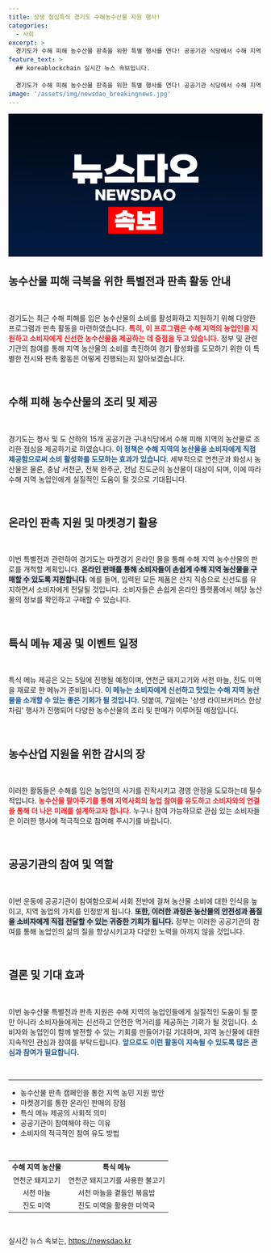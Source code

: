```yaml
---
title: 상생 점심특식 경기도 수해농수산물 지원 행사!
categories:
  - 사회
excerpt: >
  경기도가 수해 피해 농수산물 판촉을 위한 특별 행사를 연다! 공공기관 식당에서 수해 지역 농산물로 만든 식사를 제공하고, 라이브커머스를 통해 온라인 판매도 지원. 소비자 여러분의 참여가 농업인에게 희망을! 
feature_text: >
  ## koreablockchain 실시간 뉴스 속보입니다.

  경기도가 수해 피해 농수산물 판촉을 위한 특별 행사를 연다! 공공기관 식당에서 수해 지역 농산물로 만든 식사를 제공하고, 라이브커머스를 통해 온라인 판매도 지원. 소비자 여러분의 참여가 농업인에게 희망을! 
image: '/assets/img/newsdao_breakingnews.jpg'
---
```


<p><img src="/assets/img/newsdao_breakingnews.jpg" alt="koreablockchain 속보" /></p>

<h2 data-ke-size="size26">농수산물 피해 극복을 위한 특별전과 판촉 활동 안내</h2>

<p data-ke-size="size16">&nbsp;</p>

<p>경기도는 최근 수해 피해를 입은 농수산물의 소비를 활성화하고 지원하기 위해 다양한 프로그램과 판촉 활동을 마련하였습니다. <b><span style="color: #ee2323;">특히, 이 프로그램은 수해 지역의 농업인을 지원하고 소비자에게 신선한 농수산물을 제공하는 데 중점을 두고 있습니다.</span></b> 정부 및 관련 기관의 참여를 통해 지역 농산물의 소비를 촉진하여 경기 활성화를 도모하기 위한 이 특별한 전시와 판촉 활동은 어떻게 진행되는지 알아보겠습니다. </p>

<p data-ke-size="size16">&nbsp;</p>

<h2 data-ke-size="size26">수해 피해 농수산물의 조리 및 제공</h2>

<p data-ke-size="size16">&nbsp;</p>

<p>경기도는 청사 및 도 산하의 15개 공공기관 구내식당에서 수해 피해 지역의 농산물로 조리한 점심을 제공하기로 하였습니다. <b><span style="color: #1a5490;">이 정책은 수해 지역의 농산물을 소비자에게 직접 제공함으로써 소비 활성화를 도모하는 효과가 있습니다.</span></b> 세부적으로 연천군과 화성시 농산물은 물론, 충남 서천군, 전북 완주군, 전남 진도군의 농산물이 대상이 되며, 이에 따라 수해 지역 농업인에게 실질적인 도움이 될 것으로 기대됩니다. </p>

<p data-ke-size="size16">&nbsp;</p>

<h2 data-ke-size="size26">온라인 판촉 지원 및 마켓경기 활용</h2>

<p data-ke-size="size16">&nbsp;</p>

<p>이번 특별전과 관련하여 경기도는 마켓경기 온라인 몰을 통해 수해 지역 농수산물의 판로를 개척할 계획입니다. <b><span style="background-color: #21538527;">온라인 판매를 통해 소비자들이 손쉽게 수해 지역 농산물을 구매할 수 있도록 지원합니다.</span></b> 예를 들어, 입력된 모든 제품은 산지 직송으로 신선도를 유지하면서 소비자에게 전달될 것입니다. 소비자들은 손쉽게 온라인 플랫폼에서 해당 농산물의 정보를 확인하고 구매할 수 있습니다. </p>

<p data-ke-size="size16">&nbsp;</p>

<h2 data-ke-size="size26">특식 메뉴 제공 및 이벤트 일정</h2>

<p data-ke-size="size16">&nbsp;</p>

<p>특식 메뉴 제공은 오는 5일에 진행될 예정이며, 연천군 돼지고기와 서천 마늘, 진도 미역을 재료로 한 메뉴가 준비됩니다. <b><span style="color: #1a5490;">이 메뉴는 소비자에게 신선하고 맛있는 수해 지역 농산물을 소개할 수 있는 좋은 기회가 될 것입니다.</span></b> 덧붙여, 7일에는 '상생 라이브커머스 한상차림' 행사가 진행되어 다양한 농수산물의 조리 및 판매가 이루어질 예정입니다. </p>

<p data-ke-size="size16">&nbsp;</p>

<h2 data-ke-size="size26">농수산업 지원을 위한 감시의 장</h2>

<p data-ke-size="size16">&nbsp;</p>

<p>이러한 활동들은 수해를 입은 농업인의 사기를 진작시키고 경영 안정을 도모하는데 필수적입니다. <b><span style="color: #ee2323;">농수산물 팔아주기를 통해 지역사회의 농업 참여를 유도하고 소비자와의 연결을 통해 더 나은 미래를 설계하고자 합니다.</span></b> 누구나 참여 가능하므로 관심 있는 소비자들은 이러한 행사에 적극적으로 참여해 주시기를 바랍니다.  </p>

<p data-ke-size="size16">&nbsp;</p>

<h2 data-ke-size="size26">공공기관의 참여 및 역할</h2>

<p data-ke-size="size16">&nbsp;</p>

<p>이번 운동에 공공기관이 참여함으로써 사회 전반에 걸쳐 농산물 소비에 대한 인식을 높이고, 지역 농업의 가치를 인정받게 됩니다. <b><span style="background-color: #21538527;">또한, 이러한 과정은 농산물의 안전성과 품질을 소비자에게 직접 전달할 수 있는 귀중한 기회가 됩니다.</span></b> 정부는 이러한 공공기관의 참여를 통해 농업인의 삶의 질을 향상시키고자 다양한 노력을 아끼지 않을 것입니다. </p>

<p data-ke-size="size16">&nbsp;</p>

<h2 data-ke-size="size26">결론 및 기대 효과</h2>

<p data-ke-size="size16">&nbsp;</p>

<p>이번 농수산물 특별전과 판촉 지원은 수해 지역의 농업인들에게 실질적인 도움이 될 뿐만 아니라 소비자들에게는 신선하고 안전한 먹거리를 제공하는 기회가 될 것입니다. 소비자와 농업인이 함께 발전할 수 있는 기회를 만들어가길 기대하며, 지역 농산물에 대한 지속적인 관심과 참여를 부탁드립니다. <b><span style="color: #1a5490;">앞으로도 이런 활동이 지속될 수 있도록 많은 관심과 참여가 필요합니다.</span></b> </p>

<p data-ke-size="size16">&nbsp;</p>

<hr>

<ul>
  <li>농수산물 판촉 캠페인을 통한 지역 농민 지원 방안</li>
  <li>마켓경기를 통한 온라인 판매의 장점</li>
  <li>특식 메뉴 제공의 사회적 의미</li>
  <li>공공기관이 참여해야 하는 이유</li>
  <li>소비자의 적극적인 참여 유도 방법</li>
</ul>

<p data-ke-size="size16">&nbsp;</p>

<table>
  <tr>
    <td style="text-align: center; height: 17px;"><b>수해 지역 농산물</b></td>
    <td style="text-align: center; height: 17px;"><b>특식 메뉴</b></td>
  </tr>
  <tr>
    <td style="text-align: center; height: 17px;">연천군 돼지고기</td>
    <td style="text-align: center; height: 17px;">연천군 돼지고기를 사용한 불고기</td>
  </tr>
  <tr>
    <td style="text-align: center; height: 17px;">서천 마늘</td>
    <td style="text-align: center; height: 17px;">서천 마늘을 곁들인 볶음밥</td>
  </tr>
  <tr>
    <td style="text-align: center; height: 17px;">진도 미역</td>
    <td style="text-align: center; height: 17px;">진도 미역을 활용한 미역국</td>
  </tr>
</table>

<p data-ke-size="size16">&nbsp;</p>
실시간 뉴스 속보는, <a href="https://newsdao.kr" rel="dofollow">https://newsdao.kr</a>


